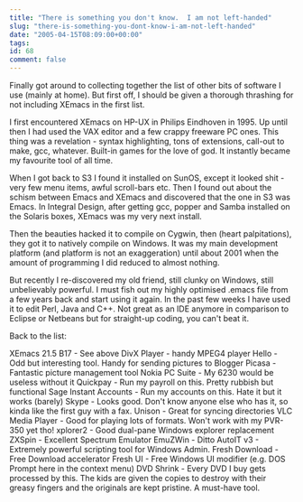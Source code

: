 ```yaml
---
title: "There is something you don't know.  I am not left-handed"
slug: "there-is-something-you-dont-know-i-am-not-left-handed"
date: "2005-04-15T08:09:00+00:00"
tags:
id: 68
comment: false
---
```


<div style="clear:both;"></div>Finally got around to collecting together the list of other bits of software I use (mainly at home). But first off, I should be given a thorough thrashing for not including XEmacs in the first list.

I first encountered XEmacs on HP-UX in Philips Eindhoven in 1995\. Up until then I had used the VAX editor and a few crappy freeware PC ones. This thing was a revelation - syntax highlighting, tons of extensions, call-out to make, gcc, whatever. Built-in games for the love of god. It instantly became my favourite tool of all time.

When I got back to S3 I found it installed on SunOS, except it looked shit - very few menu items, awful scroll-bars etc. Then I found out about the schism between Emacs and XEmacs and discovered that the one in S3 was Emacs. In Integral Design, after getting gcc, popper and Samba installed on the Solaris boxes, XEmacs was my very next install.

Then the beauties hacked it to compile on Cygwin, then (heart palpitations), they got it to natively compile on Windows. It was my main development platform (and platform is not an exaggeration) until about 2001 when the amount of programming I did reduced to almost nothing.

But recently I re-discovered my old friend, still clunky on Windows, still unbelievably powerful. I must fish out my highly optimised .emacs file from a few years back and start using it again. In the past few weeks I have used it to edit Perl, Java and C++. Not great as an IDE anymore in comparison to Eclipse or Netbeans but for straight-up coding, you can't beat it.

Back to the list:

XEmacs 21.5 B17  - See above
DivX Player  - handy MPEG4 player
Hello - Odd but interesting tool. Handy for sending pictures to Blogger
Picasa - Fantastic picture management tool
Nokia PC Suite - My 6230 would be useless without it
Quickpay - Run my payroll on this. Pretty rubbish but functional
Sage Instant Accounts - Run my accounts on this. Hate it but it works (barely)
Skype - Looks good. Don't know anyone else who has it, so kinda like the first guy with a fax.
Unison - Great for syncing directories
VLC Media Player - Good for playing lots of formats. Won't work with my PVR-350 yet tho!
xplorer2 - Good dual-pane Windows explorer replacement
ZXSpin - Excellent Spectrum Emulator
EmuZWin - Ditto
AutoIT v3 - Extremely powerful scripting tool for Windows Admin.
Fresh Download - Free Download accelerator
Fresh UI - Free Windows UI modifier (e.g. DOS Prompt here in the context menu)
DVD Shrink - Every DVD I buy gets processed by this. The kids are given the copies to destroy with their greasy fingers and the originals are kept pristine. A must-have tool.<div style="clear:both; padding-bottom: 0.25em;"></div>
